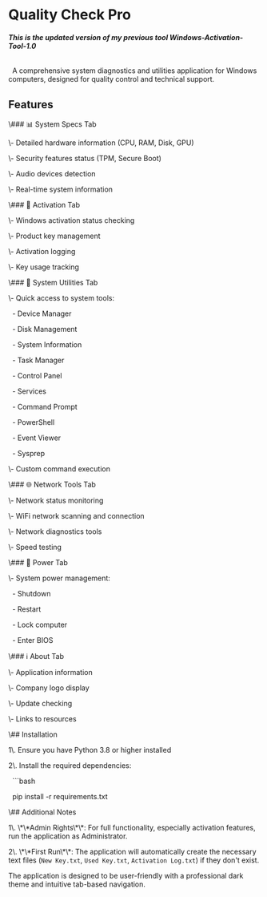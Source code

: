 # 		   **Quality Check Pro**

###### 		**This is the updated version of my previous tool Windows-Activation-Tool-1.0** 



&nbsp; A comprehensive system diagnostics and utilities application for Windows computers, designed for quality control and technical support.





## **Features**







\\### 📊 System Specs Tab



\\- Detailed hardware information (CPU, RAM, Disk, GPU)



\\- Security features status (TPM, Secure Boot)



\\- Audio devices detection



\\- Real-time system information







\\### 🔑 Activation Tab



\\- Windows activation status checking



\\- Product key management



\\- Activation logging



\\- Key usage tracking







\\### 🔧 System Utilities Tab



\\- Quick access to system tools:



  - Device Manager



  - Disk Management



  - System Information



  - Task Manager



  - Control Panel



  - Services



  - Command Prompt



  - PowerShell



  - Event Viewer



  - Sysprep



\\- Custom command execution







\\### 🌐 Network Tools Tab



\\- Network status monitoring



\\- WiFi network scanning and connection



\\- Network diagnostics tools



\\- Speed testing







\\### 🔌 Power Tab



\\- System power management:



  - Shutdown



  - Restart



  - Lock computer



  - Enter BIOS







\\### ℹ️ About Tab



\\- Application information



\\- Company logo display



\\- Update checking



\\- Links to resources







\\## Installation







1\\. Ensure you have Python 3.8 or higher installed



2\\. Install the required dependencies:



   ```bash



   pip install -r requirements.txt









\\## Additional Notes






1\\. \\\*\\\*Admin Rights\\\*\\\*: For full functionality, especially activation features, run the application as Administrator.







2\\. \\\*\\\*First Run\\\*\\\*: The application will automatically create the necessary text files (`New Key.txt`, `Used Key.txt`, `Activation Log.txt`) if they don't exist.







The application is designed to be user-friendly with a professional dark theme and intuitive tab-based navigation.






